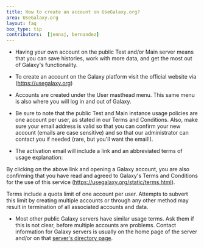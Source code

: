 ```yaml
---
title: How to create an account on UseGalaxy.org?
area: UseGalaxy.org
layout: faq
box_type: tip
contributors:  [jennaj, bernandez]
---
```



- Having your own account on the public Test and/or Main server means that you can save histories, work with more data, and get the most out of Galaxy's functionality.

- To create an account on the Galaxy platform visit the official website via (https://usegalaxy.org)

- Accounts are created under the User masthead menu. This same menu is also where you will log in and out of Galaxy.


- Be sure to note that the public Test and Main instance usage policies are one account per user, as stated in our Terms and Conditions. Also, make sure your email address is valid so that you can confirm your new account (emails are case sensitive) and so that our administrator can contact you if needed (rare, but you'll want the email!).

- The activation email will include a link and an abbreviated terms of usage explanation:

By clicking on the above link and opening a Galaxy account, you are also confirming that you have read and agreed to Galaxy's Terms and Conditions for the use of this service (https://usegalaxy.org/static/terms.html). 

Terms include a quota limit of one account per user. Attempts to subvert this limit by creating multiple accounts or through any other method may result in termination of all associated accounts and data.

- Most other public Galaxy servers have similar usage terms. Ask them if this is not clear, before multiple accounts are problems. Contact information for Galaxy servers is usually on the home page of the server and/or on that [server's directory page](https://galaxyproject.org/use/).

